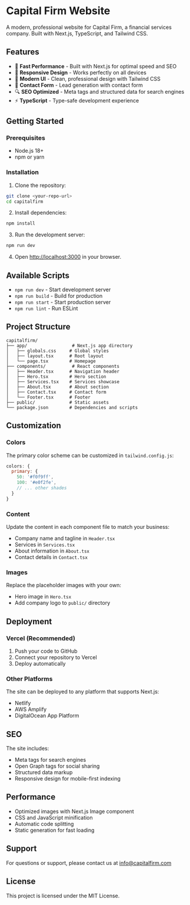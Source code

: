 # Capital Firm Website

A modern, professional website for Capital Firm, a financial services company. Built with Next.js, TypeScript, and Tailwind CSS.

## Features

- 🚀 **Fast Performance** - Built with Next.js for optimal speed and SEO
- 📱 **Responsive Design** - Works perfectly on all devices
- 🎨 **Modern UI** - Clean, professional design with Tailwind CSS
- 📝 **Contact Form** - Lead generation with contact form
- 🔍 **SEO Optimized** - Meta tags and structured data for search engines
- ⚡ **TypeScript** - Type-safe development experience

## Getting Started

### Prerequisites

- Node.js 18+ 
- npm or yarn

### Installation

1. Clone the repository:
```bash
git clone <your-repo-url>
cd capitalfirm
```

2. Install dependencies:
```bash
npm install
```

3. Run the development server:
```bash
npm run dev
```

4. Open [http://localhost:3000](http://localhost:3000) in your browser.

## Available Scripts

- `npm run dev` - Start development server
- `npm run build` - Build for production
- `npm run start` - Start production server
- `npm run lint` - Run ESLint

## Project Structure

```
capitalfirm/
├── app/                 # Next.js app directory
│   ├── globals.css     # Global styles
│   ├── layout.tsx      # Root layout
│   └── page.tsx        # Homepage
├── components/          # React components
│   ├── Header.tsx      # Navigation header
│   ├── Hero.tsx        # Hero section
│   ├── Services.tsx    # Services showcase
│   ├── About.tsx       # About section
│   ├── Contact.tsx     # Contact form
│   └── Footer.tsx      # Footer
├── public/             # Static assets
└── package.json        # Dependencies and scripts
```

## Customization

### Colors
The primary color scheme can be customized in `tailwind.config.js`:

```javascript
colors: {
  primary: {
    50: '#f0f9ff',
    100: '#e0f2fe',
    // ... other shades
  }
}
```

### Content
Update the content in each component file to match your business:
- Company name and tagline in `Header.tsx`
- Services in `Services.tsx`
- About information in `About.tsx`
- Contact details in `Contact.tsx`

### Images
Replace the placeholder images with your own:
- Hero image in `Hero.tsx`
- Add company logo to `public/` directory

## Deployment

### Vercel (Recommended)
1. Push your code to GitHub
2. Connect your repository to Vercel
3. Deploy automatically

### Other Platforms
The site can be deployed to any platform that supports Next.js:
- Netlify
- AWS Amplify
- DigitalOcean App Platform

## SEO

The site includes:
- Meta tags for search engines
- Open Graph tags for social sharing
- Structured data markup
- Responsive design for mobile-first indexing

## Performance

- Optimized images with Next.js Image component
- CSS and JavaScript minification
- Automatic code splitting
- Static generation for fast loading

## Support

For questions or support, please contact us at info@capitalfirm.com

## License

This project is licensed under the MIT License. 